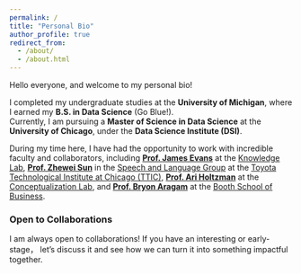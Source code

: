 ```yaml
---
permalink: /
title: "Personal Bio"
author_profile: true
redirect_from: 
  - /about/
  - /about.html
---
```

Hello everyone, and welcome to my personal bio!  

I completed my undergraduate studies at the **University of Michigan**, where I earned my **B.S. in Data Science** (Go Blue!).  
Currently, I am pursuing a **Master of Science in Data Science** at the **University of Chicago**, under the **Data Science Institute (DSI)**.  

During my time here, I have had the opportunity to work with incredible faculty and collaborators, including [**Prof. James Evans**](https://sociology.uchicago.edu/directory/James-A-Evans) at the [Knowledge Lab](https://knowledgelab.org/), [**Prof. Zhewei Sun**](https://zhewei-sun.github.io/) in the [Speech and Language Group](https://slattic.ttic.edu/) at the [Toyota Technological Institute at Chicago (TTIC)](https://www.ttic.edu/), [**Prof. Ari Holtzman**](https://ariholtzman.com/) at the [Conceptualization Lab](https://conceptualization.ai/), and [**Prof. Bryon Aragam**](https://bryonaragam.com/) at the [Booth School of Business](https://www.chicagobooth.edu/).
 

<!-- ### Research Interests

My research interests revolve around developing **principled frameworks to understand and evaluate large language models (LLMs)**—not just by their accuracy, but by what they *know*, *how* they reason, and *why* they fail. I aim to connect **behavioral reliability**, **semantic generalization**, and **social interpretation** in model evaluation.  

Broadly, my work focuses on:  
- **Credibility and Calibration:** Designing behavioral metrics that quantify the *credibility gap* between perturbed and unperturbed model states, bridging black-box reliability with internal reasoning stability.  
- **Benchmark Semantics and Meta-Evaluation:** Analyzing *benchmark overlap* and *perplexity signatures* to uncover what benchmarks truly measure and how model families internalize shared linguistic functions.  
- **Language and Society:** Using LLMs as scientific instruments to surface tacit human norms and evaluative heuristics—the “unwritten code” underlying peer review, storytelling, and cultural reasoning.  
- **Creative and Informal Language:** Investigating how models generate and reuse slang and informal expressions to assess their linguistic creativity, coherence, and informativeness.  

My broader goal is to advance **AI for Science (AI4Sci)** by building interpretable evaluation pipelines that link statistical robustness with scientific and social understanding. -->


### Open to Collaborations

I am always open to collaborations! If you have an interesting or early-stage， let’s discuss it and see how we can turn it into something impactful together.

